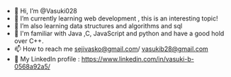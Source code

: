 - 👋 Hi, I’m @Vasuki028
- 👀 I’m currently learning web development , this is an interesting topic!
- 🌱 I’m also learning data structures and algorithms and sql
- 🌼 I'm familiar with Java ,C, JavaScript and python and have a good hold over C++.
- 📫 How to reach me sejivasko@gmail.com/ vasukib28@gmail.com
- 🔹 My LinkedIn profile : https://www.linkedin.com/in/vasuki-b-0568a92a5/
